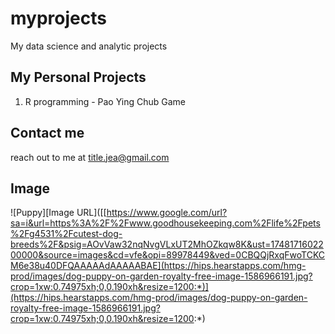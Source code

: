 # myprojects
My data science and analytic projects

## My Personal Projects

1. R programming - Pao Ying Chub Game

## Contact me
reach out to me at title.jea@gmail.com

## Image
![Puppy][Image URL]([[https://www.google.com/url?sa=i&url=https%3A%2F%2Fwww.goodhousekeeping.com%2Flife%2Fpets%2Fg4531%2Fcutest-dog-breeds%2F&psig=AOvVaw32nqNvgVLxUT2MhOZkqw8K&ust=1748171602200000&source=images&cd=vfe&opi=89978449&ved=0CBQQjRxqFwoTCKCM6e38u40DFQAAAAAdAAAAABAE](https://hips.hearstapps.com/hmg-prod/images/dog-puppy-on-garden-royalty-free-image-1586966191.jpg?crop=1xw:0.74975xh;0,0.190xh&resize=1200:*)](https://hips.hearstapps.com/hmg-prod/images/dog-puppy-on-garden-royalty-free-image-1586966191.jpg?crop=1xw:0.74975xh;0,0.190xh&resize=1200:*)
